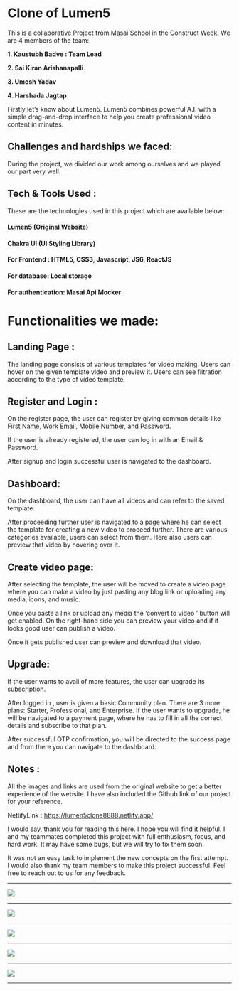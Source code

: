 # Clone of Lumen5

This is a collaborative Project from Masai School in the Construct Week. We are 4 members of the team:

<b>1. Kaustubh Badve : Team Lead</b>

<b>2. Sai Kiran Arishanapalli</b>

<b>3. Umesh Yadav</b>

<b>4. Harshada Jagtap</b>

Firstly let’s know about Lumen5. Lumen5 combines powerful A.I. with a simple drag-and-drop interface to help you create professional video content in minutes.

## Challenges and hardships we faced:

During the project, we divided our work among ourselves and we played our part very well.

## Tech & Tools Used :

These are the technologies used in this project which are available below:

#### Lumen5 (Original Website)
#### Chakra UI (UI Styling Library)
#### For Frontend : HTML5, CSS3, Javascript, JS6, ReactJS
#### For database: Local storage
#### For authentication: Masai Api Mocker

# Functionalities we made:
## Landing Page :
The landing page consists of various templates for video making. Users can hover on the given template video and preview it. Users can see filtration according to the type of video template.

## Register and Login :
On the register page, the user can register by giving common details like First Name, Work Email, Mobile Number, and Password.

If the user is already registered, the user can log in with an Email & Password.

After signup and login successful user is navigated to the dashboard.

## Dashboard:
On the dashboard, the user can have all videos and can refer to the saved template.

After proceeding further user is navigated to a page where he can select the template for creating a new video to proceed further. There are various categories available, users can select from them. Here also users can preview that video by hovering over it.


## Create video page:
After selecting the template, the user will be moved to create a video page where you can make a video by just pasting any blog link or uploading any media, icons, and music.

Once you paste a link or upload any media the ‘convert to video ’ button will get enabled. On the right-hand side you can preview your video and if it looks good user can publish a video.

Once it gets published user can preview and download that video.

## Upgrade:
If the user wants to avail of more features, the user can upgrade its subscription.

After logged in , user is given a basic Community plan. There are 3 more plans: Starter, Professional, and Enterprise.
If the user wants to upgrade, he will be navigated to a payment page, where he has to fill in all the correct details and subscribe to that plan.

After successful OTP confirmation, you will be directed to the success page and from there you can navigate to the dashboard.

## Notes :
All the images and links are used from the original website to get a better experience of the website. I have also included the Github link of our project for your reference.

NetlifyLink : https://lumen5clone8888.netlify.app/

I would say, thank you for reading this here. I hope you will find it helpful. I and my teammates completed this project with full enthusiasm, focus, and hard work. It may have some bugs, but we will try to fix them soon.

It was not an easy task to implement the new concepts on the first attempt. I would also thank my team members to make this project successful. Feel free to reach out to us for any feedback.

<hr>

<img src="https://user-images.githubusercontent.com/101566134/185568355-56c3c17c-9557-4c2b-89b8-9a305a567cfb.png"/><hr>
<img src="https://user-images.githubusercontent.com/101566134/185568503-cb8462ee-e9ed-4d6d-8715-b4047e7d6a99.png"/><hr>
<img src="https://user-images.githubusercontent.com/101566134/185568566-bff9d3e3-aadc-43f8-83f2-c6a713605d84.png"/><hr>
<img src="https://user-images.githubusercontent.com/101566134/185568723-b93fbd07-9c27-486f-abbf-79b3148d5b7f.png"/><hr>
<img src="https://user-images.githubusercontent.com/101566134/185568769-615f9a24-c083-4f70-9cce-fcffa39c5e36.png"/><hr>
